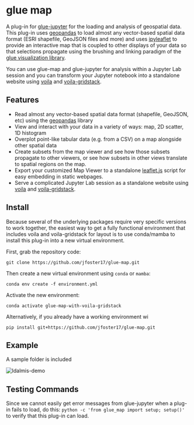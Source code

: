 # glue map
A plug-in for [glue-jupyter](https://github.com/glue-viz/glue-jupyter) for the loading and analysis of geospatial data. This plug-in uses [geopandas](https://geopandas.org/en/stable/) to load almost any vector-based spatial data format (ESRI shapefile, GeoJSON files and more) and uses [ipyleaflet](https://ipyleaflet.readthedocs.io/en/latest/) to provide an interactive map that is coupled to other displays of your data so that selections propagate using the brushing and linking paradigm of the [glue visualization library](http://glueviz.org).

You can use glue-map and glue-jupyter for analysis within a Jupyter Lab session and you can transform your Jupyter notebook into a standalone website using [voila](https://voila.readthedocs.io/en/stable/) and [voila-gridstack](https://github.com/voila-dashboards/voila-gridstack). 

## Features

- Read almost any vector-based spatial data format (shapefile, GeoJSON, etc) using the [geopandas](https://geopandas.org/en/stable/) library
- View and interact with your data in a variety of ways: map, 2D scatter, 1D histogram
- Overplot point-like tabular data (e.g. from a CSV) on a map alongside other spatial data
- Create subsets from the map viewer and see how those subsets propagate to other viewers, or see how subsets in other views translate to spatial regions on the map.
- Export your customized Map Viewer to a standalone [leaflet.js](https://leafletjs.com) script for easy embedding in static webpages.
- Serve a complicated Jupyter Lab session as a standalone website using [voila](https://voila.readthedocs.io/en/stable/) and [voila-gridstack](https://github.com/voila-dashboards/voila-gridstack).  

## Install

Because several of the underlying packages require very specific versions to work together, the easiest way to get a fully functional environment that includes voila and voila-gridstack for layout is to use conda/mamba to install this plug-in into a new virtual environment.

First, grab the repository code:

`git clone https://github.com/jfoster17/glue-map.git`

Then create a new virtual environment using `conda` or `mamba`:

`conda env create -f environment.yml`

Activate the new environment:

`conda activate glue-map-with-voila-gridstack`

Alternatively, if you already have a working environment wi

`pip install git+https://github.com/jfoster17/glue-map.git`


## Example

A sample folder is included 

![Idalmis-demo](https://user-images.githubusercontent.com/3639698/215539329-6b752e63-789d-4fda-8fcd-f7ecfdeeed51.png)


## Testing Commands
Since we cannot easily get error messages from glue-jupyter when a plug-in fails to load, do this:
`python -c 'from glue_map import setup; setup()'` to verify that this plug-in can load.
